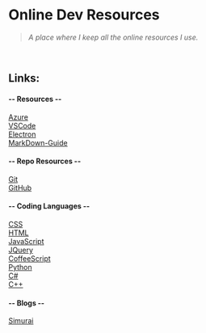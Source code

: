 # Online Dev Resources

> *A place where I keep all the online resources I use.*
<br/>

## Links:

#### -- Resources --

[Azure](https://portal.azure.com "Login to Azure.")  
[VSCode](https://code.visualstudio.com/ "Visual Studio Code is a lightweight source code editor.")  
[Electron](https://www.electronjs.org/ "Build cross-platform desktop apps with JavaScript, HTML, and CSS.")  
[MarkDown-Guide](https://www.markdownguide.org "Everything you need to learn Markdown.")  

#### -- Repo Resources --

[Git](https://git-scm.com/ "A distributed version control system.")  
[GitHub](https://www.github.com/ "You are here already.")  

#### -- Coding Languages --

[CSS](https://www.w3schools.com/css/ "Native web styling language.")  
[HTML](https://www.w3schools.com/html/ "Native web content language.")  
[JavaScript](https://www.w3schools.com/js/ "A scripting language.")  
[JQuery](https://www.w3schools.com/jquery/ "A sctipting language based on JavaScript.")  
[CoffeeScript](https://coffeescript.org/ "A sctipting language based on JavaScript.")  
[Python](https://www.python.org/ " -- OOP -- ")  
[C#](https://www.w3schools.com/cs/ "A programming language that runs on the .NET Framework.")  
[C++](https://www.w3schools.com/cpp/ "A more powerfull C language.")  

#### -- Blogs --

[Simurai](https://simurai.com/ "Designer at GitHub, working on Atom and Electron.")  
